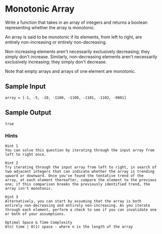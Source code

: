 # Monotonic Array

Write a function that takes in an array of integers and returns a boolean representing whether the array is monotonic.

An array is said to be monotonic if its elements, from left to right, are entirely non-increasing or entirely non-decreasing.

Non-increasing elements aren't necessarily exclusively decreasing; they simply don't increase. Similarly, non-decreasing elements aren't necessarily exclusively increasing; they simply don't decrease.

Note that empty arrays and arrays of one element are monotonic.

## Sample Input

```
array = [-1, -5, -10, -1100, -1100, -1101, -1102, -9001]
```

## Sample Output

```
true
```

### Hints

```
Hint 1
You can solve this question by iterating through the input array from left to right once.
```

```
Hint 2
Try iterating through the input array from left to right, in search of two adjacent integers that can indicate whether the array is trending upward or downward. Once you've found the tentative trend of the array, at each element thereafter, compare the element to the previous one; if this comparison breaks the previously identified trend, the array isn't monotonic.
```

```
Hint 3
Alternatively, you can start by assuming that the array is both entirely non-decreasing and entirely non-increasing. As you iterate through each element, perform a check to see if you can invalidate one or both of your assumptions.
```

```
Optimal Space & Time Complexity
O(n) time | O(1) space - where n is the length of the array
```
